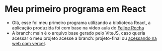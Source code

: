 # Meu primeiro programa em React
- Olá, esse foi meu primeiro programa utilizando a biblioteca React, a aplicação produzida foi com base na video aula do [Felipe Rocha](https://youtu.be/2RWsLmu8yVc?si=vvUtTpcCF95-kSTX)
- A branch: main é o arquivo base gerado pelo ViteJS, caso queria acessar o meu projeto acesse a branch: projeto-final ou [acessando na web com vercel](https://gerenciador-de-tarefas-react-nine.vercel.app/).
